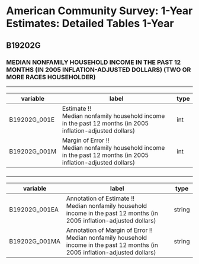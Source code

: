 # American Community Survey: 1-Year Estimates: Detailed Tables 1-Year

## B19202G

### MEDIAN NONFAMILY HOUSEHOLD INCOME IN THE PAST 12 MONTHS (IN 2005 INFLATION-ADJUSTED DOLLARS) (TWO OR MORE RACES HOUSEHOLDER)

___

| variable | label | type |
| ----- | ----- | ----- |
| B19202G_001E | Estimate !!<br>Median nonfamily household income in the past 12 months (in 2005 inflation-adjusted dollars) | int |
| B19202G_001M | Margin of Error !!<br>Median nonfamily household income in the past 12 months (in 2005 inflation-adjusted dollars) | int |
### 

___

| variable | label | type |
| ----- | ----- | ----- |
| B19202G_001EA | Annotation of Estimate !!<br>Median nonfamily household income in the past 12 months (in 2005 inflation-adjusted dollars) | string |
| B19202G_001MA | Annotation of Margin of Error !!<br>Median nonfamily household income in the past 12 months (in 2005 inflation-adjusted dollars) | string |

